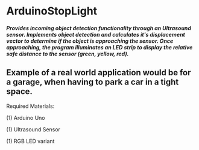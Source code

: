 # ArduinoStopLight

##### Provides incoming object detection functionality through an Ultrasound sensor. Implements object detection and calculates it's displacement vector to determine if the object is approaching the sensor. Once approaching, the program illuminates an LED strip to display the relative safe distance to the sensor (green, yellow, red).  

Example of a real world application would be for a garage, when having to park a car in a tight space.
---

Required Materials:

  (1) Arduino Uno
  
  (1) Ultrasound Sensor
  
  (1) RGB LED variant
